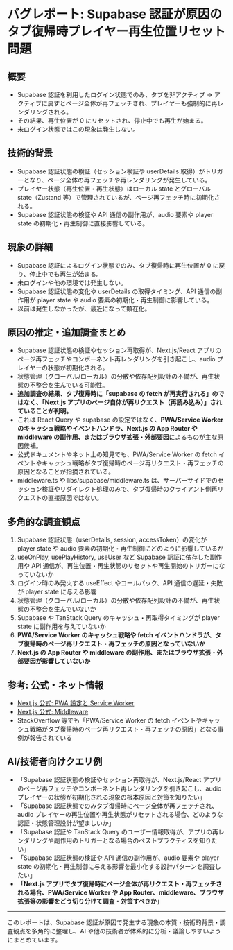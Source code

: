 # バグレポート: Supabase 認証が原因のタブ復帰時プレイヤー再生位置リセット問題

## 概要

- Supabase 認証を利用したログイン状態でのみ、タブを非アクティブ → アクティブに戻すとページ全体が再フェッチされ、プレイヤーも強制的に再レンダリングされる。
- その結果、再生位置が 0 にリセットされ、停止中でも再生が始まる。
- 未ログイン状態ではこの現象は発生しない。

## 技術的背景

- Supabase 認証状態の検証（セッション検証や userDetails 取得）がトリガーとなり、ページ全体の再フェッチや再レンダリングが発生している。
- プレイヤー状態（再生位置・再生状態）はローカル state とグローバル state（Zustand 等）で管理されているが、ページ再フェッチ時に初期化される。
- Supabase 認証状態の検証や API 通信の副作用が、audio 要素や player state の初期化・再生制御に直接影響している。

## 現象の詳細

- Supabase 認証によるログイン状態でのみ、タブ復帰時に再生位置が 0 に戻り、停止中でも再生が始まる。
- 未ログインや他の環境では発生しない。
- Supabase 認証状態の変化や userDetails の取得タイミング、API 通信の副作用が player state や audio 要素の初期化・再生制御に影響している。
- 以前は発生しなかったが、最近になって顕在化。

## 原因の推定・追加調査まとめ

- Supabase 認証状態の検証やセッション再取得が、Next.js/React アプリのページ再フェッチやコンポーネント再レンダリングを引き起こし、audio プレイヤーの状態が初期化される。
- 状態管理（グローバル/ローカル）の分散や依存配列設計の不備が、再生状態の不整合を生んでいる可能性。
- **追加調査の結果、タブ復帰時に「supabase の fetch が再実行される」のではなく、「Next.js アプリのページ自体が再リクエスト（再読み込み）」されていることが判明。**
- これは React Query や supabase の設定ではなく、**PWA/Service Worker のキャッシュ戦略やイベントハンドラ、Next.js の App Router や middleware の副作用、またはブラウザ拡張・外部要因**によるものが主な原因候補。
- 公式ドキュメントやネット上の知見でも、PWA/Service Worker の fetch イベントやキャッシュ戦略がタブ復帰時のページ再リクエスト・再フェッチの原因となることが指摘されている。
- middleware.ts や libs/supabase/middleware.ts は、サーバーサイドでのセッション検証やリダイレクト処理のみで、タブ復帰時のクライアント側再リクエストの直接原因ではない。

## 多角的な調査観点

1. Supabase 認証状態（userDetails, session, accessToken）の変化が player state や audio 要素の初期化・再生制御にどのように影響しているか
2. useOnPlay, usePlayHistory, useUser など Supabase 認証に依存した副作用や API 通信が、再生位置・再生状態のリセットや再生開始のトリガーになっていないか
3. ログイン時のみ発火する useEffect やコールバック、API 通信の遅延・失敗が player state に与える影響
4. 状態管理（グローバル/ローカル）の分散や依存配列設計の不備が、再生状態の不整合を生んでいないか
5. Supabase や TanStack Query のキャッシュ・再取得タイミングが player state に副作用を与えていないか
6. **PWA/Service Worker のキャッシュ戦略や fetch イベントハンドラが、タブ復帰時のページ再リクエスト・再フェッチの原因となっていないか**
7. **Next.js の App Router や middleware の副作用、またはブラウザ拡張・外部要因が影響していないか**

## 参考: 公式・ネット情報

- [Next.js 公式: PWA 設定と Service Worker](https://nextjs.org/docs/app/building-your-application/configuring/progressive-web-apps)
- [Next.js 公式: Middleware](https://nextjs.org/docs/app/building-your-application/routing/middleware)
- StackOverflow 等でも「PWA/Service Worker の fetch イベントやキャッシュ戦略がタブ復帰時のページ再リクエスト・再フェッチの原因」となる事例が報告されている

## AI/技術者向けクエリ例

- 「Supabase 認証状態の検証やセッション再取得が、Next.js/React アプリのページ再フェッチやコンポーネント再レンダリングを引き起こし、audio プレイヤーの状態が初期化される現象の根本原因と対策を知りたい」
- 「Supabase 認証状態でのみタブ復帰時にページ全体が再フェッチされ、audio プレイヤーの再生位置や再生状態がリセットされる場合、どのような認証・状態管理設計が望ましいか」
- 「Supabase 認証や TanStack Query のユーザー情報取得が、アプリの再レンダリングや副作用のトリガーとなる場合のベストプラクティスを知りたい」
- 「Supabase 認証状態の検証や API 通信の副作用が、audio 要素や player state の初期化・再生制御に与える影響を最小化する設計パターンを調査したい」
- **「Next.js アプリでタブ復帰時にページ全体が再リクエスト・再フェッチされる場合、PWA/Service Worker や App Router、middleware、ブラウザ拡張等の影響をどう切り分けて調査・対策すべきか」**

---

このレポートは、Supabase 認証が原因で発生する現象の本質・技術的背景・調査観点を多角的に整理し、AI や他の技術者が体系的に分析・議論しやすいようにまとめています。
